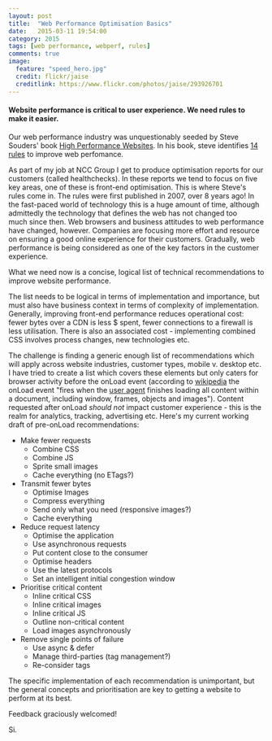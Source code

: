 ```yaml
---
layout: post
title:  "Web Performance Optimisation Basics"
date:   2015-03-11 19:54:00
category: 2015
tags: [web performance, webperf, rules]
comments: true
image:
  feature: "speed_hero.jpg"
  credit: flickr/jaise
  creditlink: https://www.flickr.com/photos/jaise/293926701
---
```


#### Website performance is critical to user experience. We need rules to make it easier.

Our web performance industry was unquestionably seeded by Steve Souders' book [High Performance Websites](http://shop.oreilly.com/product/9780596529307.do). In his book, steve identifies [14 rules](http://stevesouders.com/hpws/rules.php) to improve web perfomance.

As part of my job at NCC Group I get to produce optimisation reports for our customers (called healthchecks). In these reports we tend to focus on five key areas, one of these is front-end optimisation. This is where Steve's rules come in. The rules were first published in 2007, over 8 years ago! In the fast-paced world of technology this is a huge amount of time, although admittedly the technology that defines the web has not changed too much since then. Web browsers and business attitudes to web performance have changed, however. Companies are focusing more effort and resource on ensuring a good online experience for their customers. Gradually, web performance is being considered as one of the key factors in the customer experience.

What we need now is a concise, logical list of technical recommendations to improve website performance.

The list needs to be logical in terms of implementation and importance, but must also have business context in terms of complexity of implementation. Generally, improving front-end performance reduces operational cost: fewer bytes over a CDN is less $ spent, fewer connections to a firewall is less utilisation. There is also an associated cost - implementing combined CSS involves process changes, new technologies etc.

The challenge is finding a generic enough list of recommendations which will apply across website industries, customer types, mobile v. desktop etc. I have tried to create a list which covers these elements but only caters for browser activity before the onLoad event (according to [wikipedia](http://en.wikipedia.org/wiki/DOM_events) the onLoad event "fires when the [user agent](http://en.wikipedia.org/wiki/User_agent "User agent") finishes loading all content within a document, including window, frames, objects and images"). Content requested after onLoad _should not_ impact customer experience - this is the realm for analytics, tracking, advertising etc. Here's my current working draft of pre-onLoad recommendations:

*   Make fewer requests
    *   Combine CSS
    *   Combine JS
    *   Sprite small images
    *   Cache everything (no ETags?)
*   Transmit fewer bytes
    *   Optimise Images
    *   Compress everything
    *   Send only what you need (responsive images?)
    *   Cache everything
*   Reduce request latency
    *   Optimise the application
    *   Use asynchronous requests
    *   Put content close to the consumer
    *   Optimise headers
    *   Use the latest protocols
    *   Set an intelligent initial congestion window
*   Prioritise critical content
    *   Inline critical CSS
    *   Inline critical images
    *   Inline critical JS
    *   Outline non-critical content
    *   Load images asynchronously
*   Remove single points of failure
    *   Use async & defer
    *   Manage third-parties (tag management?)
    *   Re-consider <link src> tags

The specific implementation of each recommendation is unimportant, but the general concepts and prioritisation are key to getting a website to perform at its best.

Feedback graciously welcomed!

Si.
